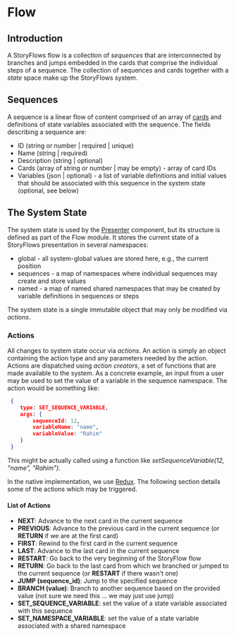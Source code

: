 # Flow
## Introduction
A StoryFlows flow is a collection of _sequences_ that are interconnected by branches and jumps embedded in the cards that comprise the individual steps of a sequence. The collection of sequences and cards together with a _state_ space make up the StoryFlows system.

## Sequences
A sequence is a linear flow of content comprised of an array of [cards](cards.md) and definitions of state variables associated with the sequence. The fields describing a sequence are:

* ID (string or number | required | unique)
* Name (string | required)
* Description (string | optional)
* Cards (array of string or number | may be empty) - array of card IDs
* Variables (json | optional) - a list of variable definitions and initial values that should be associated with this sequence in the system state (optional, see below)

## The System State
The system state is used by the [Presenter](presenter.md) component, but its structure is defined as part of the Flow module. It stores the current state of a StoryFlows presentation in several namespaces:

* global - all system-global values are stored here, e.g., the current position
* sequences - a map of namespaces where individual sequences may create and store values
* named - a map of named shared namespaces that may be created by variable definitions in sequences or steps

The system state is a single immutable object that may only be modified via _actions_. 

### Actions
All changes to system state occur via _actions_. An action is simply an object containing the action type and any parameters needed by the action. Actions are dispatched using _action creators_, a set of functions that are made available to the system. As a concrete example, an input from a user may be used to set the value of a variable in the sequence namespace. The action would be something like:

```json
 {
    type: SET_SEQUENCE_VARIABLE,
    args: {
        sequenceId: 12,
        variableName: "name",
        variableValue: "Rahim"
    }
 }
```
This might be actually called using a function like _setSequenceVariable(12, "name", "Rahim")_.

In the native implementation, we use <a href="https://github.com/rackt/redux" target="_blank">Redux</a>. The following section details some of the actions which may be triggered.

#### List of Actions

* __NEXT__: Advance to the next card in the current sequence
* __PREVIOUS__: Advance to the previous card in the current sequence (or __RETURN__ if we are at the first card)
* __FIRST__: Rewind to the first card in the current sequence
* __LAST__: Advance to the last card in the current sequence
* __RESTART__: Go back to the very beginning of the StoryFlow flow
* __RETURN__: Go back to the last card from which we branched or jumped to the current sequence (or __RESTART__ if there wasn't one)
* __JUMP (sequence_id)__: Jump to the specified sequence
* __BRANCH (value)__: Branch to another sequence based on the provided value (not sure we need this ... we may just use jump)
* __SET_SEQUENCE_VARIABLE__: set the value of a state variable associated with this sequence
* __SET_NAMESPACE_VARIABLE__: set the value of a state variable associated with a shared namespace





